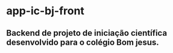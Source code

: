 # app-ic-bj-front

<h2>
  Backend de projeto de iniciação científica desenvolvido para o colégio Bom jesus. 
</h2>
